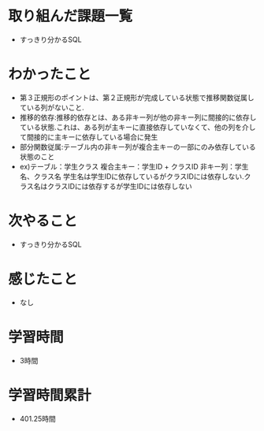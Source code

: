 # 取り組んだ課題一覧
- すっきり分かるSQL

# わかったこと
- 第３正規形のポイントは、第２正規形が完成している状態で推移関数従属している列がないこと.
- 推移的依存:推移的依存とは、ある非キー列が他の非キー列に間接的に依存している状態.これは、ある列が主キーに直接依存していなくて、他の列を介して間接的に主キーに依存している場合に発生
- 部分関数従属:テーブル内の非キー列が複合主キーの一部にのみ依存している状態のこと
- ex)テーブル：学生クラス  複合主キー：学生ID + クラスID  非キー列：学生名、クラス名 学生名は学生IDに依存しているがクラスIDには依存しない.クラス名はクラスIDには依存するが学生IDには依存しない


# 次やること
- すっきり分かるSQL

# 感じたこと
- なし

# 学習時間
- 3時間

# 学習時間累計
- 401.25時間
